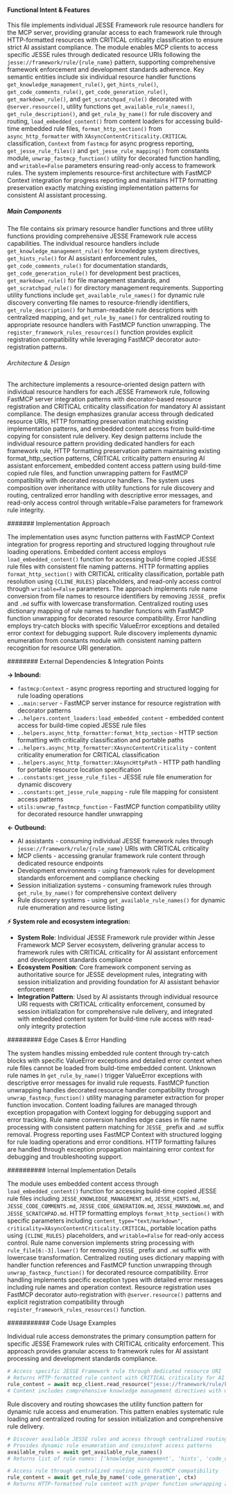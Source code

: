 <!-- CACHE_METADATA_START -->
<!-- Source File: {PROJECT_ROOT}/jesse-framework-mcp/jesse_framework_mcp/resources/framework_rules.py -->
<!-- Cached On: 2025-07-05T14:32:57.269653 -->
<!-- Source Modified: 2025-07-05T12:55:58.587214 -->
<!-- Cache Version: 1.0 -->
<!-- CACHE_METADATA_END -->

#### Functional Intent & Features

This file implements individual JESSE Framework rule resource handlers for the MCP server, providing granular access to each framework rule through HTTP-formatted resources with CRITICAL criticality classification to ensure strict AI assistant compliance. The module enables MCP clients to access specific JESSE rules through dedicated resource URIs following the `jesse://framework/rule/{rule_name}` pattern, supporting comprehensive framework enforcement and development standards adherence. Key semantic entities include six individual resource handler functions `get_knowledge_management_rule()`, `get_hints_rule()`, `get_code_comments_rule()`, `get_code_generation_rule()`, `get_markdown_rule()`, and `get_scratchpad_rule()` decorated with `@server.resource()`, utility functions `get_available_rule_names()`, `get_rule_description()`, and `get_rule_by_name()` for rule discovery and routing, `load_embedded_content()` from content loaders for accessing build-time embedded rule files, `format_http_section()` from `async_http_formatter` with `XAsyncContentCriticality.CRITICAL` classification, `Context` from `fastmcp` for async progress reporting, `get_jesse_rule_files()` and `get_jesse_rule_mapping()` from constants module, `unwrap_fastmcp_function()` utility for decorated function handling, and `writable=False` parameters ensuring read-only access to framework rules. The system implements resource-first architecture with FastMCP Context integration for progress reporting and maintains HTTP formatting preservation exactly matching existing implementation patterns for consistent AI assistant processing.

##### Main Components

The file contains six primary resource handler functions and three utility functions providing comprehensive JESSE Framework rule access capabilities. The individual resource handlers include `get_knowledge_management_rule()` for knowledge system directives, `get_hints_rule()` for AI assistant enforcement rules, `get_code_comments_rule()` for documentation standards, `get_code_generation_rule()` for development best practices, `get_markdown_rule()` for file management standards, and `get_scratchpad_rule()` for directory management requirements. Supporting utility functions include `get_available_rule_names()` for dynamic rule discovery converting file names to resource-friendly identifiers, `get_rule_description()` for human-readable rule descriptions with centralized mapping, and `get_rule_by_name()` for centralized routing to appropriate resource handlers with FastMCP function unwrapping. The `register_framework_rules_resources()` function provides explicit registration compatibility while leveraging FastMCP decorator auto-registration patterns.

###### Architecture & Design

The architecture implements a resource-oriented design pattern with individual resource handlers for each JESSE Framework rule, following FastMCP server integration patterns with decorator-based resource registration and CRITICAL criticality classification for mandatory AI assistant compliance. The design emphasizes granular access through dedicated resource URIs, HTTP formatting preservation matching existing implementation patterns, and embedded content access from build-time copying for consistent rule delivery. Key design patterns include the individual resource pattern providing dedicated handlers for each framework rule, HTTP formatting preservation pattern maintaining existing format_http_section patterns, CRITICAL criticality pattern ensuring AI assistant enforcement, embedded content access pattern using build-time copied rule files, and function unwrapping pattern for FastMCP compatibility with decorated resource handlers. The system uses composition over inheritance with utility functions for rule discovery and routing, centralized error handling with descriptive error messages, and read-only access control through writable=False parameters for framework rule integrity.

####### Implementation Approach

The implementation uses async function patterns with FastMCP Context integration for progress reporting and structured logging throughout rule loading operations. Embedded content access employs `load_embedded_content()` function for accessing build-time copied JESSE rule files with consistent file naming patterns. HTTP formatting applies `format_http_section()` with CRITICAL criticality classification, portable path resolution using `{CLINE_RULES}` placeholders, and read-only access control through `writable=False` parameters. The approach implements rule name conversion from file names to resource identifiers by removing `JESSE_` prefix and `.md` suffix with lowercase transformation. Centralized routing uses dictionary mapping of rule names to handler functions with FastMCP function unwrapping for decorated resource compatibility. Error handling employs try-catch blocks with specific ValueError exceptions and detailed error context for debugging support. Rule discovery implements dynamic enumeration from constants module with consistent naming pattern recognition for resource URI generation.

######## External Dependencies & Integration Points

**→ Inbound:**
- `fastmcp:Context` - async progress reporting and structured logging for rule loading operations
- `..main:server` - FastMCP server instance for resource registration with decorator patterns
- `..helpers.content_loaders:load_embedded_content` - embedded content access for build-time copied JESSE rule files
- `..helpers.async_http_formatter:format_http_section` - HTTP section formatting with criticality classification and portable paths
- `..helpers.async_http_formatter:XAsyncContentCriticality` - content criticality enumeration for CRITICAL classification
- `..helpers.async_http_formatter:XAsyncHttpPath` - HTTP path handling for portable resource location specification
- `..constants:get_jesse_rule_files` - JESSE rule file enumeration for dynamic discovery
- `..constants:get_jesse_rule_mapping` - rule file mapping for consistent access patterns
- `utils:unwrap_fastmcp_function` - FastMCP function compatibility utility for decorated resource handler unwrapping

**← Outbound:**
- AI assistants - consuming individual JESSE framework rules through `jesse://framework/rule/{rule_name}` URIs with CRITICAL criticality
- MCP clients - accessing granular framework rule content through dedicated resource endpoints
- Development environments - using framework rules for development standards enforcement and compliance checking
- Session initialization systems - consuming framework rules through `get_rule_by_name()` for comprehensive context delivery
- Rule discovery systems - using `get_available_rule_names()` for dynamic rule enumeration and resource listing

**⚡ System role and ecosystem integration:**
- **System Role**: Individual JESSE Framework rule provider within Jesse Framework MCP Server ecosystem, delivering granular access to framework rules with CRITICAL criticality for AI assistant enforcement and development standards compliance
- **Ecosystem Position**: Core framework component serving as authoritative source for JESSE development rules, integrating with session initialization and providing foundation for AI assistant behavior enforcement
- **Integration Pattern**: Used by AI assistants through individual resource URI requests with CRITICAL criticality enforcement, consumed by session initialization for comprehensive rule delivery, and integrated with embedded content system for build-time rule access with read-only integrity protection

######### Edge Cases & Error Handling

The system handles missing embedded rule content through try-catch blocks with specific ValueError exceptions and detailed error context when rule files cannot be loaded from build-time embedded content. Unknown rule names in `get_rule_by_name()` trigger ValueError exceptions with descriptive error messages for invalid rule requests. FastMCP function unwrapping handles decorated resource handler compatibility through `unwrap_fastmcp_function()` utility managing parameter extraction for proper function invocation. Content loading failures are managed through exception propagation with Context logging for debugging support and error tracking. Rule name conversion handles edge cases in file name processing with consistent pattern matching for `JESSE_` prefix and `.md` suffix removal. Progress reporting uses FastMCP Context with structured logging for rule loading operations and error conditions. HTTP formatting failures are handled through exception propagation maintaining error context for debugging and troubleshooting support.

########## Internal Implementation Details

The module uses embedded content access through `load_embedded_content()` function for accessing build-time copied JESSE rule files including `JESSE_KNOWLEDGE_MANAGEMENT.md`, `JESSE_HINTS.md`, `JESSE_CODE_COMMENTS.md`, `JESSE_CODE_GENERATION.md`, `JESSE_MARKDOWN.md`, and `JESSE_SCRATCHPAD.md`. HTTP formatting employs `format_http_section()` with specific parameters including `content_type="text/markdown"`, `criticality=XAsyncContentCriticality.CRITICAL`, portable location paths using `{CLINE_RULES}` placeholders, and `writable=False` for read-only access control. Rule name conversion implements string processing with `rule_file[6:-3].lower()` for removing `JESSE_` prefix and `.md` suffix with lowercase transformation. Centralized routing uses dictionary mapping with handler function references and FastMCP function unwrapping through `unwrap_fastmcp_function()` for decorated resource compatibility. Error handling implements specific exception types with detailed error messages including rule names and operation context. Resource registration uses FastMCP decorator auto-registration with `@server.resource()` patterns and explicit registration compatibility through `register_framework_rules_resources()` function.

########### Code Usage Examples

Individual rule access demonstrates the primary consumption pattern for specific JESSE Framework rules with CRITICAL criticality enforcement. This approach provides granular access to framework rules for AI assistant processing and development standards compliance.

```python
# Access specific JESSE Framework rule through dedicated resource URI
# Returns HTTP-formatted rule content with CRITICAL criticality for AI assistant enforcement
rule_content = await mcp_client.read_resource("jesse://framework/rule/knowledge_management")
# Content includes comprehensive knowledge management directives with mandatory compliance
```

Rule discovery and routing showcases the utility function pattern for dynamic rule access and enumeration. This pattern enables systematic rule loading and centralized routing for session initialization and comprehensive rule delivery.

```python
# Discover available JESSE rules and access through centralized routing
# Provides dynamic rule enumeration and consistent access patterns
available_rules = await get_available_rule_names()
# Returns list of rule names: ['knowledge_management', 'hints', 'code_comments', ...]

# Access rule through centralized routing with FastMCP compatibility
rule_content = await get_rule_by_name('code_generation', ctx)
# Returns HTTP-formatted rule content with proper function unwrapping and error handling
```